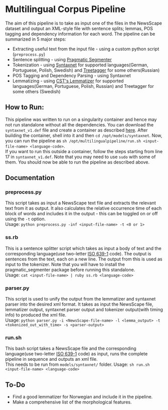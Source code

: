 # Multilingual Corpus Pipeline
The aim of this pipeline is to take as input one of the files in the NewsScape dataset and output an XML-style file with sentence splits; lemmas, POS tagging and dependency information for each word.  The pipeline can be summarized in 5 major steps:
- Extracting useful text from the input file - using a custom python script (`preprocess.py`)
- Sentence splitting - using [Pragmatic Segmenter](https://github.com/diasks2/pragmatic_segmenter)
- Tokenization - using [Syntaxnet](https://github.com/tensorflow/models/blob/master/syntaxnet/g3doc/universal.md) for supported languages(German, Portuguese, Polish, Swedish) and [Treetagger](http://www.cis.uni-muenchen.de/~schmid/tools/TreeTagger/) for some others(Russian)
- POS Tagging and Dependency Parsing - using Syntaxnet
- Lemmatizing - using [CST's Lemmatizer](https://cst.dk/online/lemmatiser/uk/) for supported languages(German, Portuguese, Polish, Russian) and Treetagger for some others (Swedish)


## How to Run:

This pipeline was written to run on a singularity container and hence may not run standalone without all the dependencies. You can download the `syntaxnet_v1.def` file and create a container as described [here](http://www.redhenlab.org/home/tutorials-and-educational-resources/multilingual-corpus-pipeline). After building the container, shell into it and then `cd /opt/models/syntaxnet`. Now, you can run the pipeline as `sh /opt/multilingualpipeline/run.sh <input-file-name> <language-code>`.  
If you want to run this outside a container, follow the steps starting from line 17 in `syntaxnet_v1.def`. Note that you may need to use `sudo` with some of them. You should now be able to run the pipeline as described above.


## Documentation

### preprocess.py
This script takes as input a NewsScape text file and extracts the relevant text from it as output. It also calculates the relative occurrence time of each block of words and includes it in the output - this can be toggled on or off using the `-t` option.  
Usage: `python preprocess.py -inf <input-file-name> -t <0 or 1>`

### ss.rb
This is a sentence splitter script which takes as input a body of text and the corresponding language(use two-letter [ISO 639-1](https://www.tm-town.com/languages) code). The output is sentences from the text, each on a new line. The output from this is used as input to the tokenizer. Note that you will have to install the pragmatic_segmenter package before running this standalone.  
Usage: `cat <input-file-name> | ruby ss.rb <language-code>`

### parser.py
This script is used to unify the output from the lemmatizer and syntaxnet parser into the desired xml format. It takes as input the NewsScape file, lemmatizer output, syntaxnet parser output and tokenizer output(with timing info) to produced the xml file.  
Usage: `python parser.py -i <NewsScape-file-name> -l <lemma_output> -t <tokenized_out_with_time> -s <parser-output>`

### run.sh
This bash script takes a NewsScape file and the corresponding language(use two-letter [ISO 639-1](https://www.tm-town.com/languages) code) as input, runs the complete pipeline in sequence and outputs an xml file.  
This needs to be run from `models/syntaxnet/` folder.
Usage: `sh run.sh <input-file-name> <language-code>`

## To-Do
- Find a good lemmatizer for Norwegian and include it in the pipeline.
- Make a comprehensive list of the morphological features.
